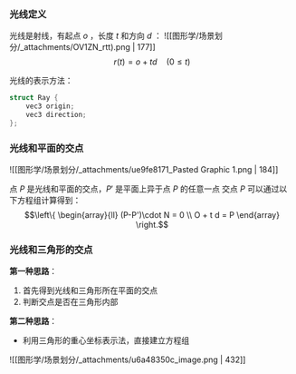 
### 光线定义
光线是射线，有起点 $o$ ，长度 $t$ 和方向 $d$ ：
![[图形学/场景划分/_attachments/OV1ZN_rtt).png | 177]]
$$r(t) = o + td\quad (0\le t)$$

光线的表示方法：
```cpp
struct Ray {
	vec3 origin;
	vec3 direction;
};
```


### 光线和平面的交点
![[图形学/场景划分/_attachments/ue9fe8171_Pasted Graphic 1.png | 184]]

点 $P$ 是光线和平面的交点，$P'$ 是平面上异于点 $P$ 的任意一点
交点 $P$ 可以通过以下方程组计算得到：
$$\left\{
\begin{array}{ll}
(P-P')\cdot N = 0 \\
O + t d = P
\end{array}
\right.$$


### 光线和三角形的交点
**第一种思路**：

1. 首先得到光线和三角形所在平面的交点
2. 判断交点是否在三角形内部

**第二种思路**：

- 利用三角形的重心坐标表示法，直接建立方程组

![[图形学/场景划分/_attachments/u6a48350c_image.png | 432]]

